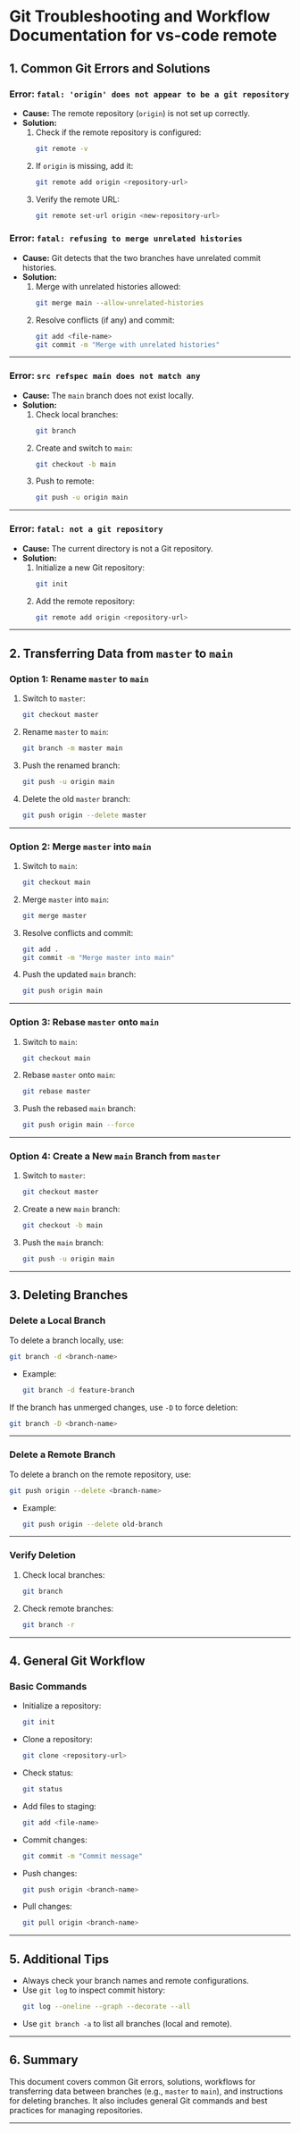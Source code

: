 # **Git Troubleshooting and Workflow Documentation for vs-code remote**

## **1. Common Git Errors and Solutions**

### **Error: `fatal: 'origin' does not appear to be a git repository`**
- **Cause:** The remote repository (`origin`) is not set up correctly.
- **Solution:**
  1. Check if the remote repository is configured:
     ```bash
     git remote -v
     ```
  2. If `origin` is missing, add it:
     ```bash
     git remote add origin <repository-url>
     ```
  3. Verify the remote URL:
     ```bash
     git remote set-url origin <new-repository-url>
     ```

### **Error: `fatal: refusing to merge unrelated histories`**
- **Cause:** Git detects that the two branches have unrelated commit histories.
- **Solution:**
  1. Merge with unrelated histories allowed:
     ```bash
     git merge main --allow-unrelated-histories
     ```
  2. Resolve conflicts (if any) and commit:
     ```bash
     git add <file-name>
     git commit -m "Merge with unrelated histories"
     ```

---

### **Error: `src refspec main does not match any`**
- **Cause:** The `main` branch does not exist locally.
- **Solution:**
  1. Check local branches:
     ```bash
     git branch
     ```
  2. Create and switch to `main`:
     ```bash
     git checkout -b main
     ```
  3. Push to remote:
     ```bash
     git push -u origin main
     ```

---

### **Error: `fatal: not a git repository`**
- **Cause:** The current directory is not a Git repository.
- **Solution:**
  1. Initialize a new Git repository:
     ```bash
     git init
     ```
  2. Add the remote repository:
     ```bash
     git remote add origin <repository-url>
     ```

---

## **2. Transferring Data from `master` to `main`**

### **Option 1: Rename `master` to `main`**
1. Switch to `master`:
   ```bash
   git checkout master
   ```
2. Rename `master` to `main`:
   ```bash
   git branch -m master main
   ```
3. Push the renamed branch:
   ```bash
   git push -u origin main
   ```
4. Delete the old `master` branch:
   ```bash
   git push origin --delete master
   ```

---

### **Option 2: Merge `master` into `main`**
1. Switch to `main`:
   ```bash
   git checkout main
   ```
2. Merge `master` into `main`:
   ```bash
   git merge master
   ```
3. Resolve conflicts and commit:
   ```bash
   git add .
   git commit -m "Merge master into main"
   ```
4. Push the updated `main` branch:
   ```bash
   git push origin main
   ```

---

### **Option 3: Rebase `master` onto `main`**
1. Switch to `main`:
   ```bash
   git checkout main
   ```
2. Rebase `master` onto `main`:
   ```bash
   git rebase master
   ```
3. Push the rebased `main` branch:
   ```bash
   git push origin main --force
   ```

---

### **Option 4: Create a New `main` Branch from `master`**
1. Switch to `master`:
   ```bash
   git checkout master
   ```
2. Create a new `main` branch:
   ```bash
   git checkout -b main
   ```
3. Push the `main` branch:
   ```bash
   git push -u origin main
   ```

---

## **3. Deleting Branches**

### **Delete a Local Branch**
To delete a branch locally, use:
```bash
git branch -d <branch-name>
```
- Example:
  ```bash
  git branch -d feature-branch
  ```

If the branch has unmerged changes, use `-D` to force deletion:
```bash
git branch -D <branch-name>
```

---

### **Delete a Remote Branch**
To delete a branch on the remote repository, use:
```bash
git push origin --delete <branch-name>
```
- Example:
  ```bash
  git push origin --delete old-branch
  ```

---

### **Verify Deletion**
1. Check local branches:
   ```bash
   git branch
   ```
2. Check remote branches:
   ```bash
   git branch -r
   ```

---

## **4. General Git Workflow**

### **Basic Commands**
- Initialize a repository:
  ```bash
  git init
  ```
- Clone a repository:
  ```bash
  git clone <repository-url>
  ```
- Check status:
  ```bash
  git status
  ```
- Add files to staging:
  ```bash
  git add <file-name>
  ```
- Commit changes:
  ```bash
  git commit -m "Commit message"
  ```
- Push changes:
  ```bash
  git push origin <branch-name>
  ```
- Pull changes:
  ```bash
  git pull origin <branch-name>
  ```

---

## **5. Additional Tips**
- Always check your branch names and remote configurations.
- Use `git log` to inspect commit history:
  ```bash
  git log --oneline --graph --decorate --all
  ```
- Use `git branch -a` to list all branches (local and remote).

---

## **6. Summary**
This document covers common Git errors, solutions, workflows for transferring data between branches (e.g., `master` to `main`), and instructions for deleting branches. It also includes general Git commands and best practices for managing repositories.

---
